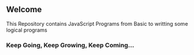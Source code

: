 ## Welcome

This Repository contains JavaScript Programs from Basic to writting some logical programs

### Keep Going, Keep Growing, Keep Coming...
